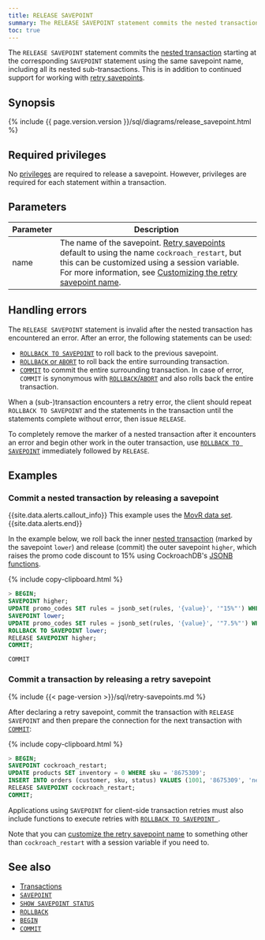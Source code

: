 ```yaml
---
title: RELEASE SAVEPOINT
summary: The RELEASE SAVEPOINT statement commits the nested transaction starting at the corresponding SAVEPOINT statement using the same savepoint name.
toc: true
---
```


 The `RELEASE SAVEPOINT` statement commits the [nested transaction](transactions.html#nested-transactions) starting at the corresponding `SAVEPOINT` statement using the same savepoint name, including all its nested sub-transactions.  This is in addition to continued support for working with [retry savepoints](savepoint.html#savepoints-for-client-side-transaction-retries).

## Synopsis

<div>
{% include {{ page.version.version }}/sql/diagrams/release_savepoint.html %}
</div>

## Required privileges

No [privileges](authorization.html#assign-privileges) are required to release a savepoint. However, privileges are required for each statement within a transaction.

## Parameters

Parameter | Description
--------- | -----------
name      | The name of the savepoint.  [Retry savepoints](savepoint.html#savepoints-for-client-side-transaction-retries) default to using the name `cockroach_restart`, but this can be customized using a session variable.  For more information, see [Customizing the retry savepoint name](savepoint.html#customizing-the-retry-savepoint-name).

## Handling errors

The `RELEASE SAVEPOINT` statement is invalid after the nested transaction has encountered an error. After an error, the following statements can be used:

- [`ROLLBACK TO SAVEPOINT`](rollback-transaction.html#rollback-a-nested-transaction) to roll back to the previous savepoint.
- [`ROLLBACK` or `ABORT`](rollback-transaction.html#rollback-a-transaction) to roll back the entire surrounding transaction.
- [`COMMIT`](commit-transaction.html) to commit the entire surrounding transaction. In case of error, `COMMIT` is synonymous with [`ROLLBACK`/`ABORT`](rollback-transaction.html) and also rolls back the entire transaction.

When a (sub-)transaction encounters a retry error, the client should repeat `ROLLBACK TO SAVEPOINT` and the statements in the transaction until the statements complete without error, then issue `RELEASE`.

To completely remove the marker of a nested transaction after it encounters an error and begin other work in the outer transaction, use [`ROLLBACK TO SAVEPOINT`](rollback-transaction.html#rollback-a-nested-transaction) immediately followed by `RELEASE`.

## Examples

### Commit a nested transaction by releasing a savepoint

{{site.data.alerts.callout_info}}
This example uses the [MovR data set](movr.html).
{{site.data.alerts.end}}

In the example below, we roll back the inner [nested transaction](transactions.html#nested-transactions) (marked by the savepoint `lower`) and release (commit) the outer savepoint `higher`, which raises the promo code discount to 15% using CockroachDB's [JSONB functions](jsonb.html#functions).

{% include copy-clipboard.html %}
~~~ sql
> BEGIN;
SAVEPOINT higher;
UPDATE promo_codes SET rules = jsonb_set(rules, '{value}', '"15%"') WHERE rules @> '{"type": "percent_discount"}';
SAVEPOINT lower;
UPDATE promo_codes SET rules = jsonb_set(rules, '{value}', '"7.5%"') WHERE rules @> '{"type": "percent_discount"}';
ROLLBACK TO SAVEPOINT lower;
RELEASE SAVEPOINT higher;
COMMIT;
~~~

~~~
COMMIT
~~~

### Commit a transaction by releasing a retry savepoint

{% include {{< page-version >}}/sql/retry-savepoints.md %}

After declaring a retry savepoint, commit the transaction with `RELEASE SAVEPOINT` and then prepare the connection for the next transaction with [`COMMIT`](commit-transaction.html):

{% include copy-clipboard.html %}
~~~ sql
> BEGIN;
SAVEPOINT cockroach_restart;
UPDATE products SET inventory = 0 WHERE sku = '8675309';
INSERT INTO orders (customer, sku, status) VALUES (1001, '8675309', 'new');
RELEASE SAVEPOINT cockroach_restart;
COMMIT;
~~~

Applications using `SAVEPOINT` for client-side transaction retries must also include functions to execute retries with [`ROLLBACK TO SAVEPOINT `](rollback-transaction.html#retry-a-transaction).

Note that you can [customize the retry savepoint name](savepoint.html#customizing-the-retry-savepoint-name) to something other than `cockroach_restart` with a session variable if you need to.

## See also

- [Transactions](transactions.html)
- [`SAVEPOINT`](savepoint.html)
- [`SHOW SAVEPOINT STATUS`](show-savepoint-status.html)
- [`ROLLBACK`](rollback-transaction.html)
- [`BEGIN`](begin-transaction.html)
- [`COMMIT`](commit-transaction.html)

